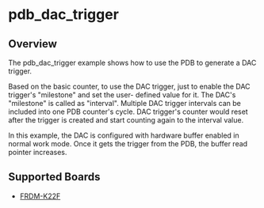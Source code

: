 # pdb_dac_trigger

## Overview

The pdb_dac_trigger example shows how to use the PDB to generate a DAC trigger.

Based on the basic counter, to use the DAC trigger, just to enable the DAC trigger's "milestone" and set the user-
defined value for it.
The DAC's "milestone" is called as "interval". Multiple DAC trigger intervals can be included into one PDB counter's cycle.
DAC trigger's counter would reset after the trigger is created and start counting again to the interval value.

In this example, the DAC is configured with hardware buffer enabled in normal work mode. Once it gets the trigger from 
the PDB, the buffer read pointer increases.

## Supported Boards
- [FRDM-K22F](../../../_boards/frdmk22f/driver_examples/pdb/dac_trigger/example_board_readme.md)
